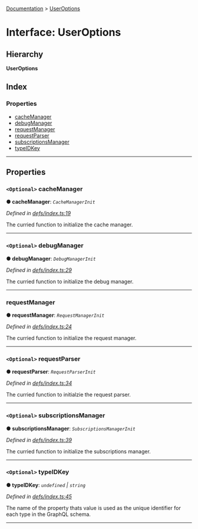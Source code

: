[Documentation](../README.md) > [UserOptions](../interfaces/useroptions.md)

# Interface: UserOptions

## Hierarchy

**UserOptions**

## Index

### Properties

* [cacheManager](useroptions.md#cachemanager)
* [debugManager](useroptions.md#debugmanager)
* [requestManager](useroptions.md#requestmanager)
* [requestParser](useroptions.md#requestparser)
* [subscriptionsManager](useroptions.md#subscriptionsmanager)
* [typeIDKey](useroptions.md#typeidkey)

---

## Properties

<a id="cachemanager"></a>

### `<Optional>` cacheManager

**● cacheManager**: *`CacheManagerInit`*

*Defined in [defs/index.ts:19](https://github.com/bad-batch/handl/blob/20503ed/packages/client/src/defs/index.ts#L19)*

The curried function to initialize the cache manager.

___
<a id="debugmanager"></a>

### `<Optional>` debugManager

**● debugManager**: *`DebugManagerInit`*

*Defined in [defs/index.ts:29](https://github.com/bad-batch/handl/blob/20503ed/packages/client/src/defs/index.ts#L29)*

The curried function to initialize the debug manager.

___
<a id="requestmanager"></a>

###  requestManager

**● requestManager**: *`RequestManagerInit`*

*Defined in [defs/index.ts:24](https://github.com/bad-batch/handl/blob/20503ed/packages/client/src/defs/index.ts#L24)*

The curried function to initialize the request manager.

___
<a id="requestparser"></a>

### `<Optional>` requestParser

**● requestParser**: *`RequestParserInit`*

*Defined in [defs/index.ts:34](https://github.com/bad-batch/handl/blob/20503ed/packages/client/src/defs/index.ts#L34)*

The curried function to initialzie the request parser.

___
<a id="subscriptionsmanager"></a>

### `<Optional>` subscriptionsManager

**● subscriptionsManager**: *`SubscriptionsManagerInit`*

*Defined in [defs/index.ts:39](https://github.com/bad-batch/handl/blob/20503ed/packages/client/src/defs/index.ts#L39)*

The curried function to initialize the subscriptions manager.

___
<a id="typeidkey"></a>

### `<Optional>` typeIDKey

**● typeIDKey**: *`undefined` \| `string`*

*Defined in [defs/index.ts:45](https://github.com/bad-batch/handl/blob/20503ed/packages/client/src/defs/index.ts#L45)*

The name of the property thats value is used as the unique identifier for each type in the GraphQL schema.

___

